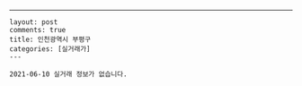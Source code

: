 ---
    layout: post
    comments: true
    title: 인천광역시 부평구
    categories: [실거래가]
    ---

    2021-06-10 실거래 정보가 없습니다.

    